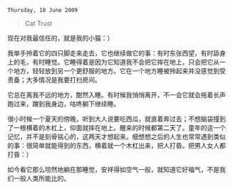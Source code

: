 `Thursday, 18 June 2009`
> Cat Trust

现在对我最信任的，就是我的小猫：）

我单手拎着它的四只脚走来走去，它也继续做它的事：有时东张西望，有时舔身
上的毛，有时睡觉。它睡得着是因为它知道我不会把它摔在地上，只会把它从一
个地方，轻轻放到另一个更舒服的地方。它在一个地方睡被拎起来并没感觉到受
责备；大多情况是我要打扫房间。

它总在离我不远的地方，酣然入睡。有时候我悄悄离开，不一会它就会拖着长声
跑过来，蹭到我身边，咕咚躺下继续睡。

很小时候一个夏天的傍晚，听到大人说要吃西瓜，就直着奔过去；不想脑袋撞到
了一根横着的木杠上，仰面就摔在地上。醒来的时候都第二天了。童年的这一个
记忆，并不是刻骨铭心的，这两天才想起来。细想想之后的人生也常常遇到类似
的事：很简单就能得到的东西，横着就一个木杠出来，把人打昏。把男人女人都
打昏：）

如今看它那么坦然地躺在那睡觉，安祥得如空气一般，就知道它好福气，不是我
们一般人类所能比的。

